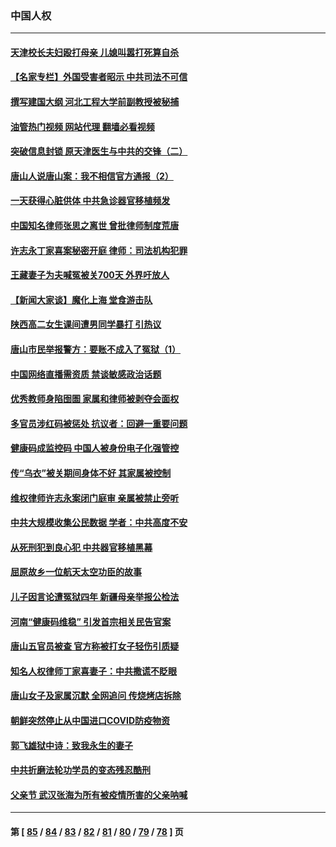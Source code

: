 ### 中国人权
---
#### [天津校长夫妇殴打母亲 儿媳叫嚣打死算自杀](../../pages/ncid278/n13767387.md?06271645) 
#### [【名家专栏】外国受害者昭示 中共司法不可信](../../pages/ncid278/n13767326.md?06271645) 
#### [撰写建国大纲 河北工程大学前副教授被秘捕](../../pages/ncid278/n13767811.md?06271645) 
#### [油管热门视频 网站代理 翻墙必看视频](http://209.222.30.114:81/youtube.html?06271645)
#### [突破信息封锁 原天津医生与中共的交锋（二）](../../pages/ncid278/n13767437.md?06271645) 
#### [唐山人说唐山案：我不相信官方通报（2）](../../pages/ncid278/n13766155.md?06271645) 
#### [一天获得心脏供体 中共急诊器官移植频发](../../pages/ncid278/n13764689.md?06271645) 
#### [中国知名律师张思之离世 曾批律师制度荒唐](../../pages/ncid278/n13767199.md?06271645) 
#### [许志永丁家喜案秘密开庭 律师：司法机构犯罪](../../pages/ncid278/n13766929.md?06271645) 
#### [王藏妻子为夫喊冤被关700天 外界吁放人](../../pages/ncid278/n13766806.md?06271645) 
#### [【新闻大家谈】魔化上海 堂食游击队](../../pages/ncid278/n13766703.md?06271645) 
#### [陕西高二女生课间遭男同学暴打 引热议](../../pages/ncid278/n13766529.md?06271645) 
#### [唐山市民举报警方：要账不成入了冤狱（1）](../../pages/ncid278/n13766150.md?06271645) 
#### [中国网络直播需资质 禁谈敏感政治话题](../../pages/ncid278/n13766108.md?06271645) 
#### [优秀教师身陷囹圄 家属和律师被剥夺会面权](../../pages/ncid278/n13765832.md?06271645) 
#### [多官员涉红码被惩处 抗议者：回避一重要问题](../../pages/ncid278/n13766067.md?06271645) 
#### [健康码成监控码 中国人被身份电子化强管控](../../pages/ncid278/n13766021.md?06271645) 
#### [传“乌衣”被关期间身体不好 其家属被控制](../../pages/ncid278/n13765751.md?06271645) 
#### [维权律师许志永案闭门庭审 亲属被禁止旁听](../../pages/ncid278/n13765753.md?06271645) 
#### [中共大规模收集公民数据 学者：中共高度不安](../../pages/ncid278/n13765391.md?06271645) 
#### [从死刑犯到良心犯 中共器官移植黑幕](../../pages/ncid278/n13764669.md?06271645) 
#### [屈原故乡一位航天太空功臣的故事](../../pages/ncid278/n13764742.md?06271645) 
#### [儿子因言论遭冤狱四年 新疆母亲举报公检法](../../pages/ncid278/n13764718.md?06271645) 
#### [河南“健康码维稳” 引发首宗相关民告官案](../../pages/ncid278/n13764002.md?06271645) 
#### [唐山五官员被查 官方称被打女子轻伤引质疑](../../pages/ncid278/n13763907.md?06271645) 
#### [知名人权律师丁家喜妻子：中共撒谎不眨眼](../../pages/ncid278/n13763758.md?06271645) 
#### [唐山女子及家属沉默 全网追问 传烧烤店拆除](../../pages/ncid278/n13763578.md?06271645) 
#### [朝鲜突然停止从中国进口COVID防疫物资](../../pages/ncid278/n13763465.md?06271645) 
#### [郭飞雄狱中诗：致我永生的妻子](../../pages/ncid278/n13763350.md?06271645) 
#### [中共折磨法轮功学员的变态残忍酷刑](../../pages/ncid278/n13762772.md?06271645) 
#### [父亲节 武汉张海为所有被疫情所害的父亲呐喊](../../pages/ncid278/n13762770.md?06271645) 

---
#### 第 [ [85](./85.md?06271645) / [84](./84.md?06271645) / [83](./83.md?06271645) / [82](./82.md?06271645) / [81](./81.md?06271645) / [80](./80.md?06271645) / [79](./79.md?06271645) / [78](./78.md?06271645) ] 页
